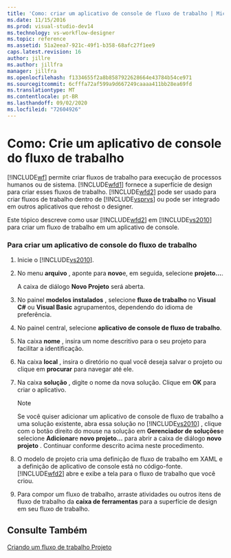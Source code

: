 ```yaml
---
title: 'Como: criar um aplicativo de console de fluxo de trabalho | Microsoft Docs'
ms.date: 11/15/2016
ms.prod: visual-studio-dev14
ms.technology: vs-workflow-designer
ms.topic: reference
ms.assetid: 51a2eea7-921c-49f1-b358-68afc27f1ee9
caps.latest.revision: 16
author: jillre
ms.author: jillfra
manager: jillfra
ms.openlocfilehash: f1334655f2a8b8587922628664e43784b54ce971
ms.sourcegitcommit: 6cfffa72af599a9d667249caaaa411bb28ea69fd
ms.translationtype: MT
ms.contentlocale: pt-BR
ms.lasthandoff: 09/02/2020
ms.locfileid: "72604926"
---
```

# <a name="how-to-create-a-workflow-console-application"></a>Como: Crie um aplicativo de console do fluxo de trabalho
[!INCLUDE[wf](../includes/wf-md.md)] permite criar fluxos de trabalho para execução de processos humanos ou de sistema. [!INCLUDE[wfd1](../includes/wfd1-md.md)] fornece a superfície de design para criar esses fluxos de trabalho. [!INCLUDE[wfd2](../includes/wfd2-md.md)] pode ser usado para criar fluxos de trabalho dentro de [!INCLUDE[vsprvs](../includes/vsprvs-md.md)] ou pode ser integrado em outros aplicativos que rehost o designer.

 Este tópico descreve como usar [!INCLUDE[wfd2](../includes/wfd2-md.md)] em [!INCLUDE[vs2010](../includes/vs2010-md.md)] para criar um fluxo de trabalho em um aplicativo de console.

### <a name="to-create-a-workflow-console-application"></a>Para criar um aplicativo de console do fluxo de trabalho

1. Inicie o [!INCLUDE[vs2010](../includes/vs2010-md.md)].

2. No menu **arquivo** , aponte para **novo**e, em seguida, selecione **projeto...**.

     A caixa de diálogo **Novo Projeto** será aberta.

3. No painel **modelos instalados** , selecione **fluxo de trabalho** no **Visual C#** ou **Visual Basic** agrupamentos, dependendo do idioma de preferência.

4. No painel central, selecione **aplicativo de console de fluxo de trabalho**.

5. Na caixa **nome** , insira um nome descritivo para o seu projeto para facilitar a identificação.

6. Na caixa **local** , insira o diretório no qual você deseja salvar o projeto ou clique em **procurar** para navegar até ele.

7. Na caixa **solução** , digite o nome da nova solução. Clique em **OK** para criar o aplicativo.

    > [!NOTE]
    > Se você quiser adicionar um aplicativo de console de fluxo de trabalho a uma solução existente, abra essa solução no [!INCLUDE[vs2010](../includes/vs2010-md.md)] , clique com o botão direito do mouse na solução em **Gerenciador de soluções**e selecione **Adicionar**e **novo projeto...** para abrir a caixa de diálogo **novo projeto** . Continuar conforme descrito acima neste procedimento.

8. O modelo de projeto cria uma definição de fluxo de trabalho em XAML e a definição de aplicativo de console está no código-fonte. [!INCLUDE[wfd2](../includes/wfd2-md.md)] abre e exibe a tela para o fluxo de trabalho que você criou.

9. Para compor um fluxo de trabalho, arraste atividades ou outros itens de fluxo de trabalho da **caixa de ferramentas** para a superfície de design em seu fluxo de trabalho.

## <a name="see-also"></a>Consulte Também
 [Criando um fluxo de trabalho Projeto](../workflow-designer/creating-a-workflow-project.md)